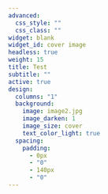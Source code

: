 ```yaml
---
advanced:
  css_style: ""
  css_class: ""
widget: blank
widget_id: cover image
headless: true
weight: 15
title: Test
subtitle: ""
active: true
design:
  columns: "1"
  background:
    image: image2.jpg
    image_darken: 1
    image_size: cover
    text_color_light: true
  spacing:
    padding:
      - 0px
      - "0"
      - 140px
      - "0"
---
```

